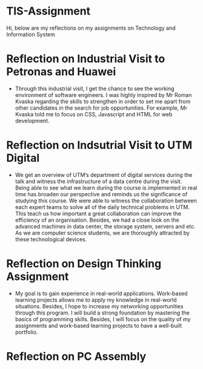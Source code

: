 # TIS-Assignment
Hi, below are my reflections on my assignments on Technology and Information System
# Reflection on Industrial Visit to Petronas and Huawei
- Through this industrial visit, I get the chance to see the working environment of software engineers. I was highly inspired by Mr Roman Kvaska regarding the skills to strengthen in order to set me apart from other candidates in the search for job opportunities. For example, Mr Kvaska told me to focus on CSS, Javascript and HTML for web development.
# Reflection on Indsutrial Visit to UTM Digital
- We get an overview of UTM’s department of digital services during the talk and witness the infrastructure of a data centre during the visit. Being able to see what we learn during the course is implemented in real time has broaden our perspective and reminds us the significance of studying this course. We were able to witness the collaboration between each expert teams to solve all of the daily technical problems in UTM. This teach us how important a great collaboration can improve the efficiency of an organisation. Besides, we had a close look on the advanced machines in data center, the storage system, servers and etc. As we are computer science students, we are thoroughly attracted by these technological devices.
# Reflection on Design Thinking Assignment
- My goal is to gain experience in real-world applications. Work-based learning projects allows me to apply my knowledge in real-world situations. Besides, I hope to increase my networking opportunities through this program. I will build a strong foundation by mastering the basics of programming skills. Besides, I will focus on the quality of my assignments and work-based learning projects to have a well-built portfolio.
# Reflection on PC Assembly


